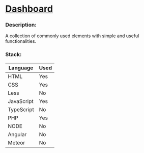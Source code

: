# [Dashboard](http://design-jostein.rhcloud.com/Dashboard)

### Description:

A collection of commonly used elements with simple and useful functionalities.

### Stack:

Language 	| Used
-|-
HTML		| Yes
CSS			| Yes
Less		| No
JavaScript	| Yes
TypeScript	| No
PHP 		| Yes
NODE 		| No
Angular  	| No
Meteor   	| No